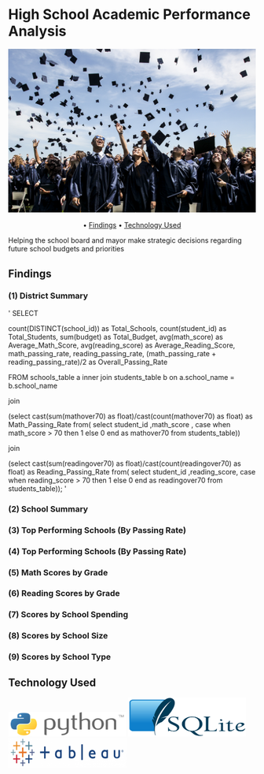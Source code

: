 # High School Academic Performance Analysis

![alt text](https://raw.githubusercontent.com/david880110/High-School-Academic-Performance-Analysis/master/image/hnws_sun0601_CG_Graduation1.jpg)

<p align="center">
  • <a href="#findings">Findings</a>
  • <a href="#technology-Used">Technology Used</a>
</p>

Helping the  school board and mayor make strategic decisions regarding future school budgets and priorities

## Findings 

### (1) District Summary

'
SELECT 

count(DISTINCT(school_id)) as Total_Schools,
count(student_id) as Total_Students,
sum(budget) as Total_Budget,
avg(math_score) as Average_Math_Score,
avg(reading_score) as Average_Reading_Score,
math_passing_rate,
reading_passing_rate,
(math_passing_rate + reading_passing_rate)/2 as Overall_Passing_Rate

FROM schools_table a
inner join  students_table b
on a.school_name = b.school_name

join

(select
cast(sum(mathover70) as float)/cast(count(mathover70) as float) as Math_Passing_Rate
from(
select
 student_id
 ,math_score
 , case when math_score > 70 then 1
		else 0
end as mathover70
from 
students_table))

join

(select
cast(sum(readingover70) as float)/cast(count(readingover70) as float) as Reading_Passing_Rate
from(
select
student_id ,reading_score, 
case when reading_score > 70 then 1
		else 0
end as readingover70
from 
students_table));
'

### (2) School Summary

### (3) Top Performing Schools (By Passing Rate)

### (4) Top Performing Schools (By Passing Rate)

### (5) Math Scores by Grade

### (6) Reading Scores by Grade

### (7) Scores by School Spending

### (8) Scores by School Size

### (9) Scores by School Type

## Technology Used

<img src="https://raw.githubusercontent.com/david880110/tech-logo/master/python%20logo.png" width="240" height="50"/>

<img src="https://raw.githubusercontent.com/david880110/tech-logo/master/sqlite%20logo.png" width="240" height="80"/>

<img src="https://raw.githubusercontent.com/david880110/tech-logo/master/tableau%20logo.png" width="240" height="60"/>